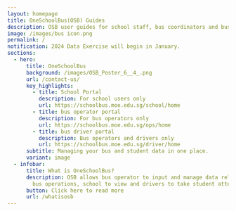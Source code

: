 ```yaml
---
layout: homepage
title: OneSchoolBus(OSB) Guides
description: OSB user guides for school staff, bus coordinators and bus drivers.
image: /images/bus icon.png
permalink: /
notification: 2024 Data Exercise will begin in January.
sections:
  - hero:
      title: OneSchoolBus
      background: /images/OSB_Poster_6__4_.png
      url: /contact-us/
      key_highlights:
        - title: School Portal
          description: For school users only
          url: https://schoolbus.moe.edu.sg/school/home
        - title: bus operator portal
          description: For bus operators only
          url: https://schoolbus.moe.edu.sg/ops/home
        - title: bus driver portal
          description: Bus operators and drivers only
          url: https://schoolbus.moe.edu.sg/driver/home
      subtitle: Managing your bus and student data in one place.
      variant: image
  - infobar:
      title: What is OneSchoolBus?
      description: OSB allows bus operator to input and manage data relating to school
        bus operations, school to view and drivers to take student attendance.
      button: Click here to read more
      url: /whatisosb
---
```

